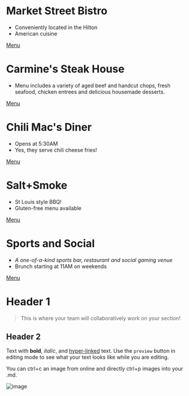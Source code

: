# Market Street Bistro

* Conveniently located in the Hilton
* American cuisine

[Menu](https://www.menupix.com/saintlouis/restaurants/380130666/Market-Street-Bistro-and-Bar-Saint-Louis-MO)

# Carmine's Steak House

* Menu includes a variety of aged beef and handcut chops, fresh seafood, chicken entrees and delicious housemade desserts.

[Menu](https://www.lombardosrestaurants.com/carm-dinner-menu.html)

# Chili Mac's Diner

* Opens at 5:30AM
* Yes, they serve chili cheese fries!

[Menu](https://www.allmenus.com/mo/st-louis/695327-chili-macs-diner/menu/)

# Salt+Smoke

* St Louis style BBQ!
* Gluten-free menu available

[Menu](https://saltandsmokebbq.com/wp-content/uploads/2022/09/SS-Menu-NEW-30SEP.pdf)

# Sports and Social

* _A one-of-a-kind sports bar, restaurant and social gaming venue_
* Brunch starting at 11AM on weekends

[Menu](https://www.stlballparkvillage.com/eat-and-drink/sports-and-social/menu)

# Header 1

> This is where your team will collaboratively work on your section! 

## Header 2

Text with **bold**, _italic_, and [hyper-linked](https://ww2.amstat.org/meetings/wsds/2022/index.cfm) text. Use the `preview` button in editing mode to see what your text looks like while you are editing. 

You can ctrl+c an image from online and directly ctrl+p images into your .md. 

![image](https://user-images.githubusercontent.com/75965120/193682607-ecd7c869-8da9-427f-a127-246768618126.png)

